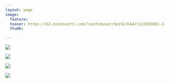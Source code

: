 ```yaml
---
layout: page
image:
  feature:
  teaser: https://b2.minimuutti.com/luontokuvat/kes%C3%A4/13/DS65081-245px.jpg
  thumb:

---
```


![](https://b2.minimuutti.com/luontokuvat/kes%C3%A4/13/DS65080-800px.jpg)

![](https://b2.minimuutti.com/luontokuvat/kes%C3%A4/13/DS65065-800px.jpg)

![](https://b2.minimuutti.com/luontokuvat/kes%C3%A4/13/DS65082-800px.jpg)

![](https://b2.minimuutti.com/luontokuvat/kes%C3%A4/13/DS65072-800px.jpg)
